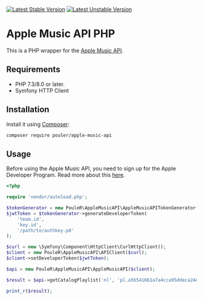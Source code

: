 [![Latest Stable Version](https://poser.pugx.org/pouler/apple-music-api/v/stable)](https://packagist.org/packages/pouler/apple-music-api)
[![Latest Unstable Version](https://poser.pugx.org/pouler/apple-music-api/v/unstable)](https://packagist.org/packages/pouler/apple-music-api)

# Apple Music API PHP

This is a PHP wrapper for the [Apple Music API](https://developer.apple.com/documentation/applemusicapi).

## Requirements
* PHP 7.3/8.0 or later.
* Symfony HTTP Client

## Installation
Install it using [Composer](https://getcomposer.org/):

```sh
composer require pouler/apple-music-api
```
## Usage
Before using the Apple Music API, you need to sign up for the Apple Developer Program. Read more about this [here](https://developer.apple.com/documentation/applemusicapi/getting_keys_and_creating_tokens).

```php
<?php

require 'vendor/autoload.php';

$tokenGenerator = new PouleR\AppleMusicAPI\AppleMusicAPITokenGenerator();
$jwtToken = $tokenGenerator->generateDeveloperToken(
    'team.id',
    'key.id',
    '/path/to/authkey.p8'
);

$curl = new \Symfony\Component\HttpClient\CurlHttpClient();
$client = new PouleR\AppleMusicAPI\APIClient($curl);
$client->setDeveloperToken($jwtToken);

$api = new PouleR\AppleMusicAPI\AppleMusicAPI($client);

$result = $api->getCatalogPlaylist('nl', 'pl.a56541661a7a4cca95ddeca24e5e5316');

print_r($result);
```
